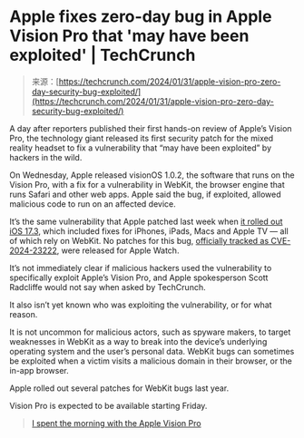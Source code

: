 <!--yml
category: 未分类
date: 2024-05-27 14:35:15
-->

# Apple fixes zero-day bug in Apple Vision Pro that 'may have been exploited' | TechCrunch

> 来源：[https://techcrunch.com/2024/01/31/apple-vision-pro-zero-day-security-bug-exploited/](https://techcrunch.com/2024/01/31/apple-vision-pro-zero-day-security-bug-exploited/)

A day after reporters published their first hands-on review of Apple’s Vision Pro, the technology giant released its first security patch for the mixed reality headset to fix a vulnerability that “may have been exploited” by hackers in the wild.

On Wednesday, Apple released visionOS 1.0.2, the software that runs on the Vision Pro, with a fix for a vulnerability in WebKit, the browser engine that runs Safari and other web apps. Apple said the bug, if exploited, allowed malicious code to run on an affected device.

It’s the same vulnerability that Apple patched last week when [it rolled out iOS 17.3](https://techcrunch.com/2024/01/23/iphone-users-should-turn-on-apples-stolen-device-protection-feature/), which included fixes for iPhones, iPads, Macs and Apple TV — all of which rely on WebKit. No patches for this bug, [officially tracked as CVE-2024-23222](https://support.apple.com/en-us/HT214070), were released for Apple Watch.

It’s not immediately clear if malicious hackers used the vulnerability to specifically exploit Apple’s Vision Pro, and Apple spokesperson Scott Radcliffe would not say when asked by TechCrunch.

It also isn’t yet known who was exploiting the vulnerability, or for what reason.

It is not uncommon for malicious actors, such as spyware makers, to target weaknesses in WebKit as a way to break into the device’s underlying operating system and the user’s personal data. WebKit bugs can sometimes be exploited when a victim visits a malicious domain in their browser, or the in-app browser.

Apple rolled out several patches for WebKit bugs last year.

Vision Pro is expected to be available starting Friday.

> [I spent the morning with the Apple Vision Pro](https://techcrunch.com/2024/01/19/i-spent-the-morning-with-the-apple-vision-pro/)
